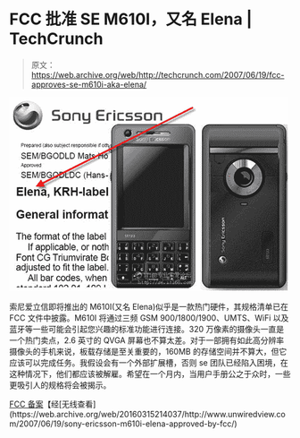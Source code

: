 # FCC 批准 SE M610I，又名 Elena | TechCrunch

> 原文：<https://web.archive.org/web/http://techcrunch.com/2007/06/19/fcc-approves-se-m610i-aka-elena/>

![sony-ericsson-m610i-elena-approved-by-fcc.jpg](img/63a7b83ad114fc3ff4a6286dd7f5f649.png)

索尼爱立信即将推出的 M610I(又名 Elena)似乎是一款热门硬件，其规格清单已在 FCC 文件中披露。M610I 将通过三频 GSM 900/1800/1900、UMTS、WiFi 以及蓝牙等一些可能会引起您兴趣的标准功能进行连接。320 万像素的摄像头一直是一个热门卖点，2.6 英寸的 QVGA 屏幕也不算太差。对于一部拥有如此高分辨率摄像头的手机来说，板载存储是至关重要的，160MB 的存储空间并不算大，但它应该可以完成任务。我假设会有一个外部扩展槽，否则 se 团队已经陷入困境，在这种情况下，他们都应该被解雇。希望在一个月内，当用户手册公之于众时，一些更吸引人的规格将会被揭示。

[FCC 备案](https://web.archive.org/web/20160315214037/https://gullfoss2.fcc.gov/oetcf/eas/reports/ViewExhibitReport.cfm?mode=Exhibits&RequestTimeout=500&calledFromFrame=N&application_id=478596&fcc_id='PY7FD022015')【经[无线查看](https://web.archive.org/web/20160315214037/http://www.unwiredview.com/2007/06/19/sony-ericsson-m610i-elena-approved-by-fcc/)